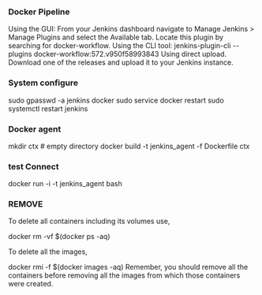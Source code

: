 ### Docker Pipeline

Using the GUI: From your Jenkins dashboard navigate to Manage Jenkins > Manage Plugins and select the Available tab. Locate this plugin by searching for docker-workflow.
Using the CLI tool:
jenkins-plugin-cli --plugins docker-workflow:572.v950f58993843
Using direct upload. Download one of the releases and upload it to your Jenkins instance.

### System configure
sudo gpasswd -a jenkins docker
sudo service docker restart
sudo systemctl restart jenkins

### Docker agent

mkdir ctx # empty directory
docker build -t jenkins_agent -f Dockerfile ctx

### test Connect

docker run -i -t jenkins_agent bash

### REMOVE  

To delete all containers including its volumes use,

docker rm -vf $(docker ps -aq)


To delete all the images,

docker rmi -f $(docker images -aq)
Remember, you should remove all the containers before removing all the images from which those containers were created.
